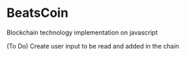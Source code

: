 # BeatsCoin
Blockchain technology implementation on javascript

(To Do)
Create user input to be read and added in the chain
